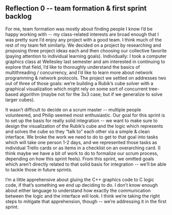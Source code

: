 ## Reflection 0 -- team formation & first sprint backlog

For me, team formation was mostly about finding people I know I’d be happy working with -- my class-related interests are broad enough that I was pretty sure I’d enjoy any project with a good team. I think much of the rest of my team felt similarly. We decided on a project by researching and proposing three project ideas each and then choosing our collective favorite (paying attention to individual learning goals). Individually: I took a computer graphics class at Wellesley last semester and am interested in continuing to explore that field, I’d like to thoroughly understand the basics of multithreading / concurrency, and I’d like to learn more about network programming & network protocols. The project we settled on addresses two out of three of those goals: we’re building a Rubik’s cube solver with a graphical visualization which might rely on some sort of concurrent tree-based algorithm (maybe not for the 3x3 case, but if we generalize to solve larger cubes).

It wasn’t difficult to decide on a scrum master -- multiple people volunteered, and Philip seemed most enthusiastic. Our goal for this sprint is to set up the basis for really solid integration -- we want to make sure to design the visualization of the Rubik’s cube and the logic which represents and solves the cube so they “talk to” each other via a simple & clean interface. We broke the work we need to do to get to that goal into tasks which will take one person 1-2 days, and we represented those tasks as individual Trello cards or as items in a checklist on an overarching card. (I think maybe we have a bit of work to do to formalize our scrum process, depending on how this sprint feels). From this sprint, we omitted goals which aren’t directly related to that solid basis for integration -- we’ll be able to tackle those in future sprints.

I’m a little apprehensive about gluing the C++ graphics code to C logic code, if that’s something we end up deciding to do. I don’t know enough about either language to understand how exactly the communication between the logic and the interface will look. I think we’re taking the right steps to mitigate that apprehension, though -- we’re addressing it in the first sprint.
